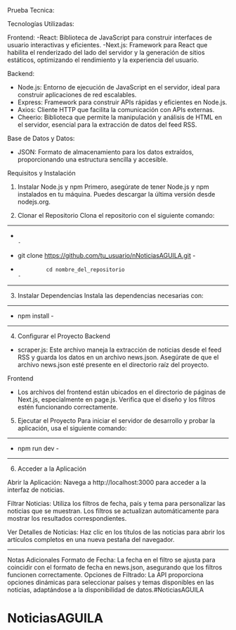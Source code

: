 Prueba Tecnica:

Tecnologías Utilizadas: 

Frontend:
-React: Biblioteca de JavaScript para construir interfaces de usuario interactivas y eficientes.
-Next.js: Framework para React que habilita el renderizado del lado del servidor y la generación de sitios estáticos, optimizando el   rendimiento y la experiencia del usuario.

Backend:
- Node.js: Entorno de ejecución de JavaScript en el servidor, ideal para construir aplicaciones de red escalables.
- Express: Framework para construir APIs rápidas y eficientes en Node.js.
- Axios: Cliente HTTP que facilita la comunicación con APIs externas.
- Cheerio: Biblioteca que permite la manipulación y análisis de HTML en el servidor, esencial para la extracción de datos del feed RSS.

Base de Datos y Datos:
- JSON: Formato de almacenamiento para los datos extraídos, proporcionando una estructura sencilla y accesible.


Requisitos y Instalación
1. Instalar Node.js y npm
Primero, asegúrate de tener Node.js y npm instalados en tu máquina. Puedes descargar la última versión desde nodejs.org.

2. Clonar el Repositorio
Clona el repositorio con el siguiente comando:

____________________________________________________________________________
-                                                                          -
-    git clone https://github.com/tu_usuario/nNoticiasAGUILA.git           -
-              cd nombre_del_repositorio                                   -                                                              
____________________________________________________________________________

3. Instalar Dependencias
Instala las dependencias necesarias con:

____________________________________
-   npm install                    -
____________________________________



4. Configurar el Proyecto
Backend
- scraper.js: Este archivo maneja la extracción de noticias desde el feed RSS y guarda los datos en un archivo news.json. Asegúrate de que el archivo news.json esté presente en el directorio raíz del proyecto.

Frontend
- Los archivos del frontend están ubicados en el directorio de páginas de Next.js, especialmente en page.js. Verifica que el diseño y los filtros estén funcionando correctamente.

5. Ejecutar el Proyecto
Para iniciar el servidor de desarrollo y probar la aplicación, usa el siguiente comando:

____________________________________
-   npm run dev                    -
____________________________________


6. Acceder a la Aplicación

Abrir la Aplicación:
Navega a http://localhost:3000 para acceder a la interfaz de noticias.

Filtrar Noticias:
Utiliza los filtros de fecha, país y tema para personalizar las noticias que se muestran. Los filtros se actualizan automáticamente para mostrar los resultados correspondientes.

Ver Detalles de Noticias:
Haz clic en los títulos de las noticias para abrir los artículos completos en una nueva pestaña del navegador.


__________________________________________________________________________________________________________________________________________
Notas Adicionales
Formato de Fecha: La fecha en el filtro se ajusta para coincidir con el formato de fecha en news.json, asegurando que los filtros funcionen correctamente.
Opciones de Filtrado: La API proporciona opciones dinámicas para seleccionar países y temas disponibles en las noticias, adaptándose a la disponibilidad de datos.#NoticiasAGUILA
# NoticiasAGUILA
